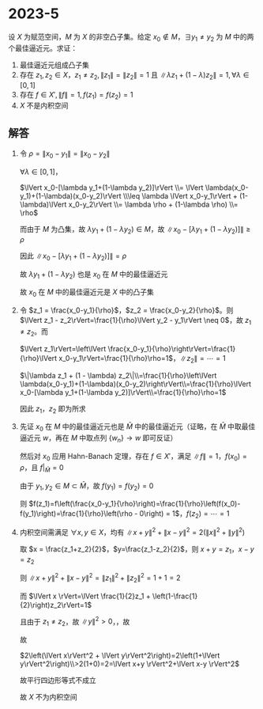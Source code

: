 # 2023-5

设 $X$ 为赋范空间，$M$ 为 $X$ 的非空凸子集。给定 $x_0 \notin M$，$\exists y_1 \ne y_2$ 为 $M$ 中的两个最佳逼近元。求证：

1. 最佳逼近元组成凸子集
2. 存在 $z_1, z_2 \in X$，$z_1 \ne z_2, \|z_1\| = \|z_2\| = 1$ 且 $\|\lambda z_1 + (1 - \lambda) z_2\| = 1, \forall \lambda \in [0, 1]$
3. 存在 $f \in X', \|f\| = 1, f(z_1) = f(z_2) = 1$
4. $X$ 不是内积空间

## 解答

1. 令 $\rho = \lVert x_0 - y_1\rVert = \lVert x_0 - y_2\rVert$

   $\forall \lambda \in [0,1]$，

   $\lVert x_0-[\lambda y_1+(1-\lambda y_2)]\rVert \\= \lVert \lambda(x_0-y_1)+(1-\lambda)(x_0-y_2)\rVert \\\leq \lambda \lVert x_0-y_1\rVert + (1-\lambda)\lVert x_0-y_2\rVert \\= \lambda \rho + (1-\lambda \rho) \\= \rho$

   而由于 $M$ 为凸集，故 $\lambda y_1+(1-\lambda y_2) \in M$，故 $\lVert x_0-[\lambda y_1+(1-\lambda y_2)]\rVert \geq \rho$

   因此 $\lVert x_0-[\lambda y_1+(1-\lambda y_2)]\rVert = \rho$

   故 $\lambda y_1+(1-\lambda y_2)$ 也是 $x_0$ 在 $M$ 中的最佳逼近元

   故 $x_0$ 在 $M$ 中的最佳逼近元是 $X$ 中的凸子集

2. 令 $z_1 = \frac{x_0-y_1}{\rho}$，$z_2 = \frac{x_0-y_2}{\rho}$。则 $\lVert z_1 - z_2\rVert=\frac{1}{\rho}\lVert y_2 - y_1\rVert \neq 0$，故 $z_1 \neq z_2$。而

   $\lVert z_1\rVert=\left\lVert \frac{x_0-y_1}{\rho}\right\rVert=\frac{1}{\rho}\lVert x_0-y_1\rVert=\frac{1}{\rho}\rho=1$，$\lVert z_2\rVert=\cdots=1$

   $\|\lambda z_1 + (1 - \lambda) z_2\|\\=\frac{1}{\rho}\left\lVert \lambda(x_0-y_1)+(1-\lambda)(x_0-y_2)\right\rVert\\=\frac{1}{\rho}\lVert x_0-[\lambda y_1+(1-\lambda y_2)]\rVert\\=\frac{1}{\rho}\rho=1$

   因此 $z_1$，$z_2$ 即为所求

3. 先证 $x_0$ 在 $M$ 中的最佳逼近元也是 $\bar{M}$ 中的最佳逼近元（证略，在 $\bar{M}$ 中取最佳逼近元 $w$，再在 $M$ 中取点列 $\{w_n\} \to w$ 即可反证）

   然后对 $x_0$ 应用 Hahn-Banach 定理，存在 $f \in X'$，满足 $\lVert f\rVert=1$，$f(x_0)=\rho$，且 $f|_{\bar{M}}=0$

   由于 $y_1, y_2 \in M \subset \bar{M}$，故 $f(y_1)=f(y_2)=0$

   则 $f(z_1)=f\left(\frac{x_0-y_1}{\rho}\right)=\frac{1}{\rho}\left(f(x_0)-f(y_1)\right)=\frac{1}{\rho}\left(\rho - 0\right) = 1$，$f(z_2)=\cdots=1$

4. 内积空间需满足 $\forall x, y \in X$，均有 $\lVert x+y \rVert^2+\lVert x-y \rVert^2 = 2\left(\lVert x\rVert^2 + \lVert y\rVert^2\right)$

   取 $x = \frac{z_1+z_2}{2}$，$y=\frac{z_1-z_2}{2}$，则 $x+y=z_1$，$x-y=z_2$

   则 $\lVert x+y \rVert^2+\lVert x-y \rVert^2=\lVert z_1 \rVert^2+\lVert z_2 \rVert^2=1+1=2$

   而 $\lVert x \rVert=\lVert \frac{1}{2}z_1 + \left(1-\frac{1}{2}\right)z_2\rVert=1$

   且由于 $z_1 \neq z_2$，故 $\lVert y \rVert^2 > 0$，，故

   故

   $2\left(\lVert x\rVert^2 + \lVert y\rVert^2\right)=2\left(1+\lVert y\rVert^2\right)\\>2(1+0)=2=\lVert x+y \rVert^2+\lVert x-y \rVert^2$

   故平行四边形等式不成立

   故 $X$ 不为内积空间

